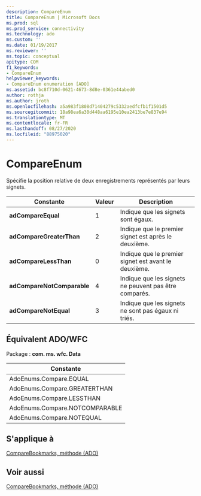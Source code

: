 ```yaml
---
description: CompareEnum
title: CompareEnum | Microsoft Docs
ms.prod: sql
ms.prod_service: connectivity
ms.technology: ado
ms.custom: ''
ms.date: 01/19/2017
ms.reviewer: ''
ms.topic: conceptual
apitype: COM
f1_keywords:
- CompareEnum
helpviewer_keywords:
- CompareEnum enumeration [ADO]
ms.assetid: bc8f710d-0621-4673-8d8e-0361e44abed0
author: rothja
ms.author: jroth
ms.openlocfilehash: a5a983f1808d71404279c5332aedfcfb1f1501d5
ms.sourcegitcommit: 18a98ea6a30d448aa6195e10ea2413be7e837e94
ms.translationtype: MT
ms.contentlocale: fr-FR
ms.lasthandoff: 08/27/2020
ms.locfileid: "88975020"
---
```

# <a name="compareenum"></a>CompareEnum
Spécifie la position relative de deux enregistrements représentés par leurs signets.  
  
|Constante|Valeur|Description|  
|--------------|-----------|-----------------|  
|**adCompareEqual**|1|Indique que les signets sont égaux.|  
|**adCompareGreaterThan**|2|Indique que le premier signet est après le deuxième.|  
|**adCompareLessThan**|0|Indique que le premier signet est avant le deuxième.|  
|**adCompareNotComparable**|4|Indique que les signets ne peuvent pas être comparés.|  
|**adCompareNotEqual**|3|Indique que les signets ne sont pas égaux ni triés.|  
  
## <a name="adowfc-equivalent"></a>Équivalent ADO/WFC  
 Package : **com. ms. wfc. Data**  
  
|Constante|  
|--------------|  
|AdoEnums.Compare.EQUAL|  
|AdoEnums.Compare.GREATERTHAN|  
|AdoEnums.Compare.LESSTHAN|  
|AdoEnums.Compare.NOTCOMPARABLE|  
|AdoEnums.Compare.NOTEQUAL|  
  
## <a name="applies-to"></a>S'applique à  
 [CompareBookmarks, méthode (ADO)](./comparebookmarks-method-ado.md)  
  
## <a name="see-also"></a>Voir aussi  
 [CompareBookmarks, méthode (ADO)](./comparebookmarks-method-ado.md)
